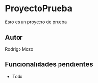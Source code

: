 # ProyectoPrueba

Esto es un proyecto de prueba

## Autor

Rodrigo Mozo

## Funcionalidades pendientes

* Todo